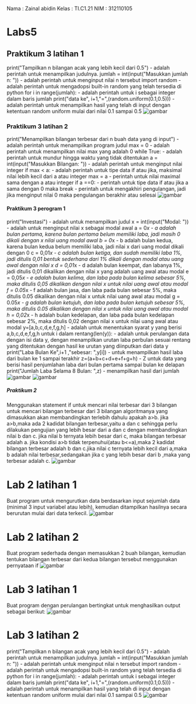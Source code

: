Nama : Zainal abidin
Kelas : TI.C1.21
NIM : 312110105

# Labs5

## Praktikum 3 latihan 1
print("Tampilkan n bilangan acak yang lebih kecil dari 0.5") - adalah perintah untuk menampilkan judulnya.
jumlah = int(input("Masukkan jumlah n: ")) - adalah perintah untuk menginput nilai n tersebut
import random - adalah perintah untuk mengadopsi built-in random yang telah tersedia di python
for i in range(jumlah): - adalah perintah untuk i sebagai integer dalam baris jumlah
print("data ke", i+1,"=",(random.uniform(0.1,0.5))) - adalah perintah untuk menampilkan hasil yang telah di input dengan ketentuan random uniform mulai dari nilai 0.1 sampai 0.5
![gambar](ss/ss1.png)

### Praktikum 3 latihan 2
print("Menampilkan bilangan terbesar dari n buah data yang di input") - adalah perintah untuk menampilkan program judul
max = 0 - adalah perintah untuk menampilkan nilai max yang adalah 0
while True: - adalah perintah untuk mundur hingga waktu yang tidak ditentukan
a = int(input("Masukkan Bilangan: ")) - adalah perintah untuk menginput nilai integer
if max < a: - adalah perintah untuk tipe data if atau jika, maksimal nilai lebih kecil dari a atau integer
max = a - perintah untuk nilai maximal sama dengan a atau integer
if a ==0: - perintah untuk tipe data if atau jika a sama dengan 0 maka
break - perintah untuk mengakhiri pengulangan, jadi jika menginput nilai 0 maka pengulangan berakhir atau selesai
![gambar](ss/ss2.png)

#### Praktikum 3 perogram 1
print("Investasi") - adalah untuk menampilkan judul
x = int(input("Modal: ")) - adalah untuk menginput nilai x sebagai modal awal
a = 0*x - a adalah bulan pertama, karena bulan pertama belum memiliki laba, jadi masih 0 dikali dengan x nilai uang modal awal
b = 0*x - b adalah bulan kedua, karena bulan kedua belum memiliki laba, jadi nilai x dari uang modal dikali dengan 0
c = 0,01*x - c adalah bulan ketiga, dan sudah memiliki laba 1%, jadi ditulis 0,01 bentuk sederhana dari 1% dikali dengan modal atau uang awal dengan nilai x
d = 0,01*x - d adalah bulan keempat, dan labanya 1%, jadi ditulis 0,01 dikalikan dengan nilai x yang adalah uang awal atau modal
e = 0,05*x - e adalah bulan kelima, dan laba pada bulan kelima sebesar 5%, maka ditulis 0,05 dikalikan dengan nilai x untuk nilai uang awal atau modal
f = 0.05*x - f adalah bulan jasa, dan laba pada bulan sebesar 5%, maka ditulis 0.05 dikalikan dengan nilai x untuk nilai uang awal atau modal
g = 0.05*x - g adalah bulan ketujuh, dan laba pada bulan ketujuh sebesar 5%, maka ditulis 0.05 dikalikan dengan nilai x untuk nilai uang awal atau modal
h = 0,02*x - h adalah bulan kedelapan, dan laba pada bulan kedelapan sebesar 2%, maka ditulis 0,02 dengan nilai x untuk nilai uang awal atau modal
y=[a,b,c,d,e,f,g,h] - adalah untuk menentukan syarat y yang berisi a,b,c,d,e,f,g,h
untuk i dalam rentang(len(y)): - adalah untuk perulangan data dengan isi data y, dengan menampilkan urutan laba perbulan sesuai rentang yang ditentukan dengan hasil ke urutan yang diinputkan dari data y
print("Laba Bulan Ke",i+1 ,"sebesar: ",y[i]) - untuk menampilkan hasil laba dari bulan ke 1 sampai terakhir
z=(a+b+c+d+e+f+g+h) - Z untuk data yang berisi hasil penjumlahan laba dari bulan pertama sampai bulan ke delapan
print("Jumlah Laba Selama 8 Bulan: ",z) - menampilkan hasil dari jumlah
![gambar](ss/ss3.png)
![gambar](ss/ss4.png)

##### Praktikum 2
Menggunakan statement if untuk mencari nilai terbesar dari 3 bilangan
untuk mencari bilangan terbesar dari 3 bilangan algoritmanya yang dimasukkan akan membandingkan terlebih dahulu apakah a>b.
jika a>b,maka ada 2 kadidat bilangan terbesar,yaitu a dan c sehingga perlu dilakukan pengujian yang lebih besar dari a dan c dengan membandingkan nilai b dan c. jika nilai b ternyata lebih besar dari c, maka bilangan terbesar adalah a.
jika kondisi a>b tidak terpenuhui(atau b<=a),maka 2 kadidat bilangan terbesar adalah b dan c.jika nilai c ternyata lebih kecil dari a,maka b adalah nilai terbesar,sedangakan jika c yang lebih besar dari b ,maka yang terbesar adalah c.
![gambar](ss/ss5.png)

# Lab 2 latihan 1
Buat program untuk mengurutkan data berdasarkan input sejumlah data (minimal 3 input variabel atau lebih), kemudian ditampilkan hasilnya secara berurutan mulai dari data terkecil.
![gambar](ss/ss6.png)

# Lab 2 latihan 2
Buat program sederhada dengan memasukkan 2 buah bilangan, kemudian tentukan bilangan terbesar dari kedua bilangan tersebut menggunakan pernyataan if
![gambar](ss/ss7.png)

# Lab 3 latihan 1
Buat program dengan perulangan bertingkat untuk menghasilkan output sebagai berikut:
![gambar](ss/ss8.png)

# Lab 3 latihan 2
print("Tampilkan n bilangan acak yang lebih kecil dari 0.5") - adalah perintah untuk menampilkan judulnya.
jumlah = int(input("Masukkan jumlah n: ")) - adalah perintah untuk menginput nilai n tersebut
import random - adalah perintah untuk mengadopsi built-in random yang telah tersedia di python
for i in range(jumlah): - adalah perintah untuk i sebagai integer dalam baris jumlah
print("data ke", i+1,"=",(random.uniform(0.1,0.5))) - adalah perintah untuk menampilkan hasil yang telah di input dengan ketentuan random uniform mulai dari nilai 0.1 sampai 0.5
![gambar](ss/ss9.png)